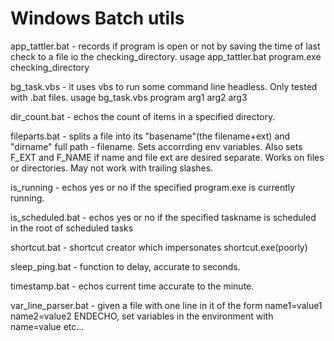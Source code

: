 # Windows Batch utils

app_tattler.bat - records if program is open or not by saving the time of last check to a file io the checking_directory. 
usage app_tattler.bat program.exe checking_directory

bg_task.vbs -  it uses vbs to run some command line headless. Only tested with .bat files.
usage bg_task.vbs program arg1 arg2 arg3

dir_count.bat - echos the count of items in a specified directory.

fileparts.bat - splits a file into its "basename"(the filename+ext) and "dirname" full path - filename. Sets accorrding env variables. Also sets F_EXT and F_NAME if name and file ext are desired separate. Works on files or directories. May not work with trailing slashes.

is_running - echos yes or no if the specified program.exe is currently running.


is_scheduled.bat - echos yes or no if the specified taskname is scheduled in the root of scheduled tasks

shortcut.bat - shortcut creator which impersonates shortcut.exe(poorly)

sleep_ping.bat - function to delay, accurate to seconds.

timestamp.bat - echos current time accurate to the minute.

var_line_parser.bat - given a file with one line in it of the form name1=value1 name2=value2 ENDECHO, set variables in the environment with name=value etc...